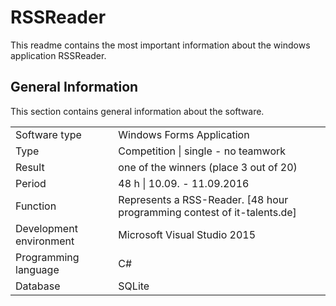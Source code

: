 # RSSReader 

<p>
This readme contains the most important information about the windows application RSSReader. 
</p>

<h2><b>General Information</b></h2>

<p>
This section contains general information about the software.
</p>
<table>
  <tr>
    <td>Software type</td>
    <td>Windows Forms Application</td>
  </tr>
  <tr>
    <td>Type</td>
    <td>Competition | single - no teamwork</td>
   <tr>
    <td>Result</td>
    <td>one of the winners (place 3 out of 20)</td>
   <tr>
   <tr>
    <td>Period</td>
    <td>48 h | 10.09. - 11.09.2016</td>
   <tr>
    <td>Function</td>
    <td>Represents a RSS-Reader. [48 hour programming contest of it-talents.de]</td>
  </tr>
    <tr>
    <td>Development environment</td>
    <td>Microsoft Visual Studio 2015</td>
  </tr>
    <tr>
    <td>Programming language</td>
    <td>C#</td>
  </tr>
    <tr>
    <td>Database</td>
    <td>SQLite</td>
  </tr>
</table>
